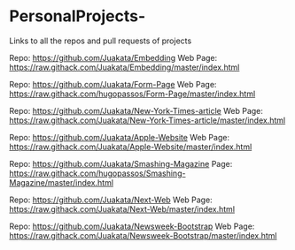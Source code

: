 # PersonalProjects-
Links to all the repos and pull requests of projects

Repo: https://github.com/Juakata/Embedding  Web Page: https://raw.githack.com/Juakata/Embedding/master/index.html

Repo: https://github.com/Juakata/Form-Page Web Page: https://raw.githack.com/hugopassos/Form-Page/master/index.html

Repo: https://github.com/Juakata/New-York-Times-article Web Page: https://raw.githack.com/Juakata/New-York-Times-article/master/index.html

Repo: https://github.com/Juakata/Apple-Website Web Page: https://raw.githack.com/Juakata/Apple-Website/master/index.html

Repo: https://github.com/Juakata/Smashing-Magazine Page: https://raw.githack.com/hugopassos/Smashing-Magazine/master/index.html

Repo: https://github.com/Juakata/Next-Web Web Page:  https://raw.githack.com/Juakata/Next-Web/master/index.html

Repo: https://github.com/Juakata/Newsweek-Bootstrap Web Page: https://raw.githack.com/Juakata/Newsweek-Bootstrap/master/index.html
